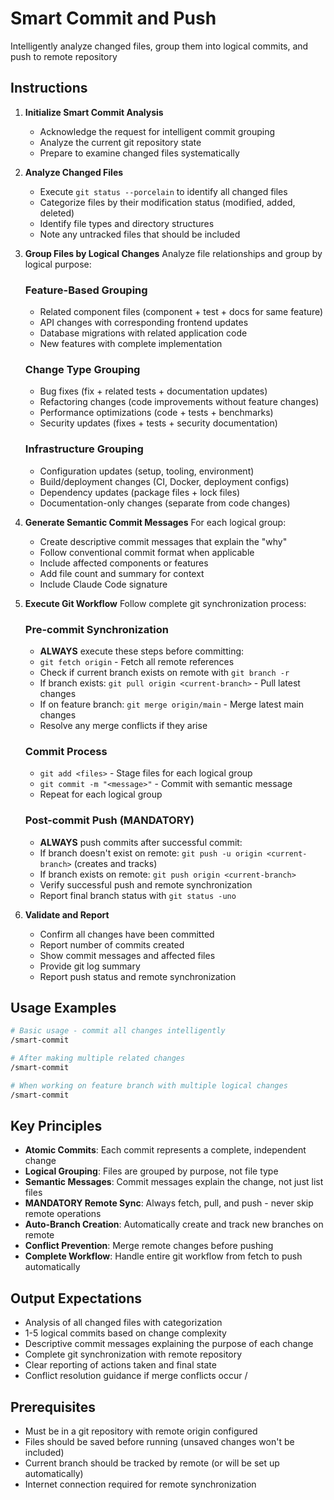 # Smart Commit and Push

Intelligently analyze changed files, group them into logical commits, and push to remote repository

## Instructions

1. **Initialize Smart Commit Analysis**
   - Acknowledge the request for intelligent commit grouping
   - Analyze the current git repository state
   - Prepare to examine changed files systematically

2. **Analyze Changed Files**
   - Execute `git status --porcelain` to identify all changed files
   - Categorize files by their modification status (modified, added, deleted)
   - Identify file types and directory structures
   - Note any untracked files that should be included

3. **Group Files by Logical Changes**
   Analyze file relationships and group by logical purpose:

   ### Feature-Based Grouping
   - Related component files (component + test + docs for same feature)
   - API changes with corresponding frontend updates
   - Database migrations with related application code
   - New features with complete implementation

   ### Change Type Grouping
   - Bug fixes (fix + related tests + documentation updates)
   - Refactoring changes (code improvements without feature changes)
   - Performance optimizations (code + tests + benchmarks)
   - Security updates (fixes + tests + security documentation)

   ### Infrastructure Grouping
   - Configuration updates (setup, tooling, environment)
   - Build/deployment changes (CI, Docker, deployment configs)
   - Dependency updates (package files + lock files)
   - Documentation-only changes (separate from code changes)

4. **Generate Semantic Commit Messages**
   For each logical group:
   - Create descriptive commit messages that explain the "why"
   - Follow conventional commit format when applicable
   - Include affected components or features
   - Add file count and summary for context
   - Include Claude Code signature

5. **Execute Git Workflow**
   Follow complete git synchronization process:

   ### Pre-commit Synchronization
   - **ALWAYS** execute these steps before committing:
   - `git fetch origin` - Fetch all remote references
   - Check if current branch exists on remote with `git branch -r`
   - If branch exists: `git pull origin <current-branch>` - Pull latest changes
   - If on feature branch: `git merge origin/main` - Merge latest main changes
   - Resolve any merge conflicts if they arise

   ### Commit Process
   - `git add <files>` - Stage files for each logical group
   - `git commit -m "<message>"` - Commit with semantic message
   - Repeat for each logical group

   ### Post-commit Push (MANDATORY)
   - **ALWAYS** push commits after successful commit:
   - If branch doesn't exist on remote: `git push -u origin <current-branch>` (creates and tracks)
   - If branch exists on remote: `git push origin <current-branch>`
   - Verify successful push and remote synchronization
   - Report final branch status with `git status -uno`

6. **Validate and Report**
   - Confirm all changes have been committed
   - Report number of commits created
   - Show commit messages and affected files
   - Provide git log summary
   - Report push status and remote synchronization

## Usage Examples

```bash
# Basic usage - commit all changes intelligently
/smart-commit

# After making multiple related changes
/smart-commit

# When working on feature branch with multiple logical changes
/smart-commit
```

## Key Principles

- **Atomic Commits**: Each commit represents a complete, independent change
- **Logical Grouping**: Files are grouped by purpose, not file type
- **Semantic Messages**: Commit messages explain the change, not just list files
- **MANDATORY Remote Sync**: Always fetch, pull, and push - never skip remote operations
- **Auto-Branch Creation**: Automatically create and track new branches on remote
- **Conflict Prevention**: Merge remote changes before pushing
- **Complete Workflow**: Handle entire git workflow from fetch to push automatically

## Output Expectations

- Analysis of all changed files with categorization
- 1-5 logical commits based on change complexity
- Descriptive commit messages explaining the purpose of each change
- Complete git synchronization with remote repository
- Clear reporting of actions taken and final state
- Conflict resolution guidance if merge conflicts occur
/
## Prerequisites

- Must be in a git repository with remote origin configured
- Files should be saved before running (unsaved changes won't be included)
- Current branch should be tracked by remote (or will be set up automatically)
- Internet connection required for remote synchronization
